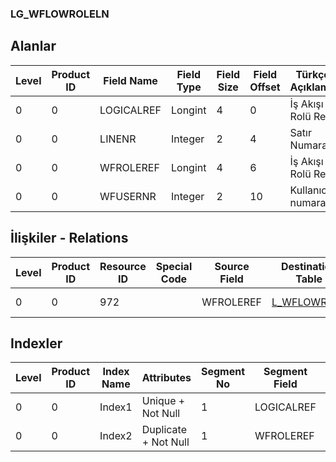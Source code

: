 ### LG_WFLOWROLELN

## Alanlar

**Level**|**Product ID**|**Field Name**|**Field Type**|**Field Size**|**Field Offset**|**Türkçe Açıklama**|**Expression**
-----|-----|-----|-----|-----|-----|-----|-----
0|0|LOGICALREF|Longint|4|0|İş Akışı Rolü Ref.|WFLOWROLELN Reference
0|0|LINENR|Integer|2|4|Satır Numarası|Line Number
0|0|WFROLEREF|Longint|4|6|İş Akışı Rolü Ref.|WFLOWROLE Reference
0|0|WFUSERNR|Integer|2|10|Kullanıcı numarası|User Number

## İlişkiler - Relations
**Level**|**Product ID**|**Resource ID**|**Special Code**|**Source Field**|**Destination Table**|**Destination Field**|**Relation Type**|**Extra Condition**
-----|-----|-----|-----|-----|-----|-----|-----|-----
0|0|972||WFROLEREF|[L_WFLOWROLE](../LG_WFLOWROLE "L_WFLOWROLE")|LOGICALREF|one-to-one|

## Indexler
**Level**|**Product ID**|**Index Name**|**Attributes**|**Segment No**|**Segment Field**|**Sense**
-----|-----|-----|-----|-----|-----|-----
0|0|Index1|Unique + Not Null|1|LOGICALREF|Ascending
0|0|Index2|Duplicate + Not Null|1|WFROLEREF|Ascending
